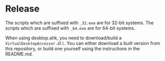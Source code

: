 # Release

The scripts which are suffixed with `_32.exe` are for 32-bit systems. The scripts which are suffixed with `_64.exe` are for 64-bit systems.

When using desktop.ahk, you need to download/build a `VirtualDesktopAccessor.dll`. You can either download a built version from this repository, or build one yourself using the instructions in the README.md.
